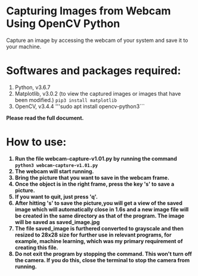 # Capturing Images from Webcam Using OpenCV Python
Capture an image by accessing the webcam of your system and save it to your machine.

# Softwares and packages required:
1. Python, v3.6.7
2. Matplotlib, v3.0.2 (to view the captured images or images that have been modified.) ```pip3 install matplotlib```
3. OpenCV, v3.4.4 '''sudo apt install opencv-python3```

 <b> Please read the full document. <b>

# How to use:
1. Run the file webcam-capture-v1.01.py by running the command  ``` python3 webcam-capture-v1.01.py ```
2. The webcam will start running. 
3. Bring the picture that you want to save in the webcam frame.
4. Once the object is in the right frame, press the key 's' to save a picture.
5. If you want to quit, just press 'q'.
6. After hitting 's' to save the picture,you will get a view of the saved image which will automatically close in 1.6s and a new image file will be created in the same directory as that of the program. The image will be saved as saved_image.jpg
7. The file saved_image is furthered converted to grayscale and then resized to 28x28 size for further use in relevant programs, for example, machine learning, which was my primary requirement of creating this file.
8. Do not exit the program by stopping the command. This won't turn off the camera. If you do this, close the terminal to stop the camera from running.
